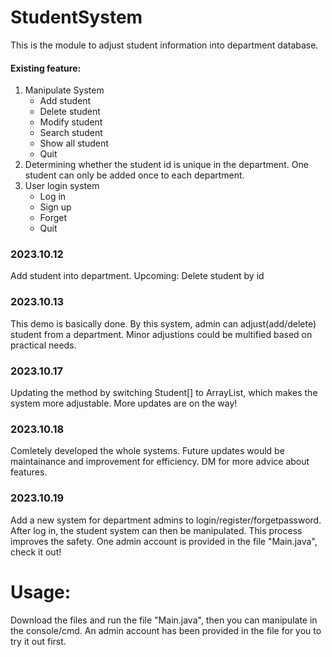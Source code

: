 # StudentSystem
This is the module to adjust student information into department database.
#### Existing feature:
1. Manipulate System
    - Add student
    - Delete student
    - Modify student
    - Search student
    - Show all student
    - Quit
2. Determining whether the student id is unique in the department. One student can only be added once to each department.
3. User login system 
    - Log in
    - Sign up
    - Forget 
    - Quit

### 2023.10.12
Add student into department. Upcoming: Delete student by id
### 2023.10.13
This demo is basically done. By this system, admin can adjust(add/delete) student from a department. Minor adjustions could be multified based on practical needs.
### 2023.10.17
Updating the method by switching Student[] to ArrayList<Student>, which makes the system more adjustable. More updates are on the way!
### 2023.10.18
Comletely developed the whole systems. Future updates would be maintainance and improvement for efficiency. DM for more advice about features.
### 2023.10.19
Add a new system for department admins to login/register/forgetpassword. After log in, the student system can then be manipulated. This process improves the safety. One admin account is provided in the file "Main.java", check it out!
# Usage:
Download the files and run the file "Main.java", then you can manipulate in the console/cmd. An admin account has been provided in the file for you to try it out first.
